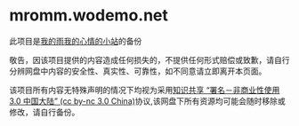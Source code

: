 # mromm.wodemo.net
此项目是[我的雨我的心情的小站](https://mromm.wodemo.net/)的备份

敬告，因该项目提供的内容造成任何损失的，不提供任何形式赔偿或致歉，请自行分辨网盘中内容的安全性、真实性、可靠性，如不同意请立即离开本页面。

该项目所有内容无特殊声明的情况下均视为采用[知识共享 “署名－非商业性使用 3.0 中国大陆” (cc by-nc 3.0 China)](http://creativecommons.org/licenses/by-nc/3.0/cn/)协议,该网盘下所有资源均可能会随时移除或修改，请自行备份。
